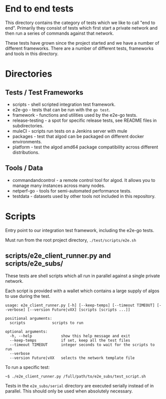# End to end tests

This directory contains the category of tests which we like to call "end to end". Primarily they consist of tests which first start a private network and then run a series of commands against that network.

These tests have grown since the project started and we have a number of different frameworks. There are a number of different tests, frameworks and tools in this directory.


# Directories
## Tests / Test Frameworks

* scripts - shell scripted integration test framework.
* e2e-go - tests that can be run with the `go test`.
* framework - functions and utilities used by the e2e-go tests.
* release-testing - a spot for specific release tests, see README files in subdirectories.
* muleCI - scripts run tests on a Jenkins server with mule
* packages - test that algod can be packaged on different docker environments.
* platform - test the algod amd64 package compatibility across different distributions.

## Tools / Data
* commandandcontrol - a remote control tool for algod. It allows you to manage many instances across many nodes.
* netperf-go - tools for semi-automated performance tests.
* testdata - datasets used by other tools not included in this repository.

# Scripts

Entry point to our integration test framework, including the e2e-go tests.

Must run from the root project directory, `./test/scripts/e2e.sh`

## scripts/e2e_client_runner.py and scripts/e2e_subs/

These tests are shell scripts which all run in parallel against a single private network.

Each script is provided with a wallet which contains a large supply of algos to use during the test.
```
usage: e2e_client_runner.py [-h] [--keep-temps] [--timeout TIMEOUT] [--verbose] [--version Future|vXX] [scripts [scripts ...]]

positional arguments:
  scripts            scripts to run

optional arguments:
  -h, --help             show this help message and exit
  --keep-temps           if set, keep all the test files
  --timeout TIMEOUT      integer seconds to wait for the scripts to run
  --verbose
  --version Future|vXX   selects the network template file
```

To run a specific test:
```
~$ ./e2e_client_runner.py /full/path/to/e2e_subs/test_script.sh
```

Tests in the `e2e_subs/serial` directory are executed serially instead of in parallel. This should only be used when absolutely necessary.
